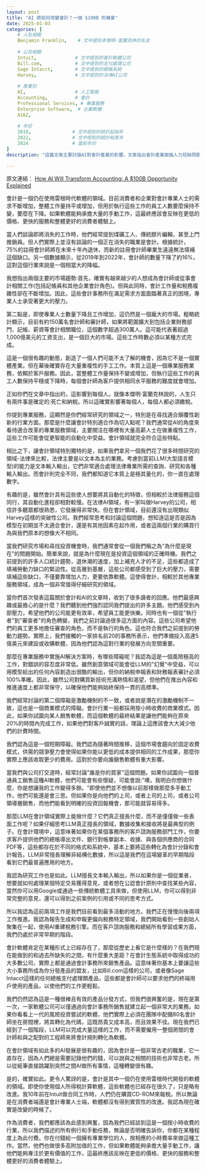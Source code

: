 ```yaml
---
layout: post
title: "AI 將如何改變會計？一個 $100B 的機會"
date: 2025-01-03
categories: [
    # 人名相關
    Benjamin Franklin,    # 文中提到本傑明·富蘭克林的名言
    
    # 公司相關
    Intuit,              # 文中提到的會計軟體公司
    Bill.com,            # 文中提到的支付處理公司
    Sage Intacct,        # 文中提到的總帳系統
    Harvey,              # 文中提到的法律AI公司
    
    # 產業別
    AI,                  # 人工智能
    Accounting,          # 會計
    Professional Services, # 專業服務
    Enterprise Software,  # 企業軟體
    A16Z,
    
    # 年份
    2019,               # 文中提到的統計起始年
    2022,               # 文中提到的統計結束年
    2024                # 當前年份
]
description: "這篇文章主要討論AI對會計產業的影響。文章指出會計產業面臨人力短缺問題，75%的註冊會計師將在未來十年內退休，同時2019-2022年間會計師數量下降了16%。然而工作量卻在增加，造成產業壓力。文章認為AI技術可以協助解決這個問題，特別是在數據收集、研究工作等方面。不過由於會計工作要求高度準確性，AI實施仍面臨一些挑戰。文章也討論了會計軟體的發展歷史，指出目前仍在使用較老舊的系統，AI的導入可望帶來更有效率且經濟的服務。"

---
```

<span class="original-link">原文連結： [How AI Will Transform Accounting: A $100B Opportunity Explained
](https://www.youtube.com/watch?v=OPRJI8Djfq8&ab_channel=a16z)</span>


會計是一個仍在使用雷根時代軟體的領域。目前消費者和企業對會計專業人士的需求不斷增加，整體工作量持平或增加，但用於執行這些工作的員工人數要麼保持不變，要麼在下降。如果軟體能夠承擔大量的手動工作，這最終應該會反映在更低的價格、更快的服務和整體更好的消費者體驗上。

當人們談論即將消失的工作時，他們經常提到煤礦工人、傳統膠片編輯，甚至上門推銷員。但人們實際上並沒有談論的一個正在消失的職業是會計。根據統計，75%的註冊會計師將在未來十年內退休，而新的註冊會計師畢業生遠遠無法填補這個缺口。另一個數據顯示，從2019年到2022年，會計師的數量下降了約16%，這對這個行業來說是一個相當大的降幅。

我想指出兩個主要的市場趨勢:首先，確實有越來越少的人想成為會計師或從事會計相關工作(包括記帳員和其他企業會計角色)。但與此同時，會計工作量和稅務複雜性卻在不斷增加。因此，這些會計事務所在滿足需求方面面臨著真正的困境，專業人士承受著更大的壓力。

第二點是，即使專業人士數量下降且工作增加，這仍然是一個龐大的市場。粗略統計顯示，目前有約150萬名會計師和審計師，如果將範圍擴大到包括企業財務部門、記帳、薪資等會計相關職位，這個數字超過300萬人。這可能代表著超過1,000億美元的工資支出，是一個巨大的市場。這些工作時數必須以某種方式完成。

這是一個很有趣的動態，創造了一個人們可能不太了解的機會，因為它不是一個實體產業。但在幕後確實存在大量重複性的手工工作。本質上這是一個專業服務業務，依賴於客戶服務。因此，當整體工作量保持不變或增加，但執行這些工作的員工人數保持平穩或下降時，每個會計師為客戶提供相同水平服務的難度就會增加。

正如你們在文章中指出的，這影響到每個人。就像本傑明·富蘭克林說的，人生只有兩件事是確定的:死亡和納稅。所以這確實影響著每個人，每個人都必須繳稅。

你提到專業服務，這顯然是你們經常研究的領域之一，特別是在尋找適合顛覆性創新的行業方面。那麼是什麼讓會計特別適合作為切入點呢？我們通常從AI的角度來看待適合改革的專業服務領域，主要關注在哪裡有大量高薪人士在做重複性工作，這些工作可能會從更智能的自動化中受益。會計領域就完全符合這些特點。

相比之下，讓會計領域特別獨特的是，如果我們拿另一個我們花了很多時間研究的領域-法律來比較，法律主要是以文本為主的業務。考慮到當前LLM(大型語言模型)的能力是文本輸入輸出，它們非常適合處理法律專業所需的查詢、研究和各種輸入輸出。而會計則完全不同，我們都知道它本質上是極其量化的，你一直在處理數字。

有趣的是，雖然會計具有這些使人想要將其自動化的特徵，但相較於法律服務這個同行，其自動化進程卻相對較慢。在法律AI領域，有一家叫做Harvey的公司，相信許多聽眾都很熟悉，它發展得非常快。但在會計領域，目前還沒有出現類似Harvey這樣的突破性公司。我們經常思考和討論這個問題，想知道這是否是因為模型在初期並不太適合會計，還是有其他因素在起作用，或者這兩個行業的購買行為與我們原本的想像大不相同。

當我們研究市場和尋找投資機會時，我們通常會從一個我們稱之為"為什麼是現在"的問題開始。簡單來說，就是為什麼現在是投資這個領域的正確時機。我們之前提到的許多人口統計趨勢，退休潮的速度，加上補充人才的不足，這些都造成了填補勞動力缺口的緊迫性。從高層到基層，這些公司都感受到了巨大的壓力，需要填補這些缺口，不僅要靠增加人力，更要依靠軟體。這使得會計，相較於其他專業服務領域，成為一個非常值得仔細研究的領域。

當你們首次發表這篇關於會計和AI的文章時，收到了很多讀者的回應。他們最感興趣或最擔心的是什麼？我們聽到他們強烈認同我們提出的許多主題。他們感受到內部壓力，希望他們的公司能更有效率，希望員工能更快樂。同時也有一個從"執行者"到"審查者"的角色轉變，我們之前討論過很多這方面的內容。這些公司希望他們的員工更多地擔任審查的角色，而不是執行的角色。這也符合我們之前提到的勞動力趨勢。實際上，我們接觸的一家排名前20的事務所表示，他們準備投入高達5億美元來建設或收購軟體，因為他們認為這對行業的發展方向至關重要。

那麼在專業服務中實施AI解決方案時，有哪些障礙呢？我認為這是一個風險極高的工作，對錯誤的容忍度非常低。雖然創意領域可能會從LLM的"幻覺"中受益，可以用模型給出的任何內容創造出很酷的輸出，但你的納稅申報表和財務報表審計必須100%準確。因此，雖然公司對購買新技術充滿熱情和渴望，但他們在推出內容和推進速度上都非常保守，以確保他們能夠始終保持一貫的高標準。

我們經常討論的第二個障礙是激勵機制的不一致，或者說是潛在的激勵機制不一致，這也是一個商業模式的障礙。會計行業一般都採用按小時收費的商業模式。因此，如果你試圖向某人銷售軟體，而這個軟體的最終結果是讓他們能夠在原來20%的時間內完成工作，如果他們對客戶誠實的話，理論上這應該會大大減少他們的計費時間。

我們認為這是一個短期障礙。我們認為隨著時間推移，這個市場會趨向於固定收費模式，供需的競爭壓力會使得如果你能以更低的成本提供相同的工作成果，那麼你實際上應該收取更少的費用。這對於你要向誰銷售軟體有重大影響。

當我們與公司打交道時，經常討論"誰是你的買家"這個問題。如果你試圖向一個普通員工銷售這種AI軟體，他們可能會有些懷疑，可能會說:"噢，我明白你想做什麼，你是想讓我的工作變得多餘。"即使他們並不想像以前那樣做那麼多手動工作，他們可能還是會三思。但如果你是向他們的上司，或者上司的上司，或者公司領導層銷售，而他們能看到明確的投資回報機會，那可能就容易得多。

那麼LLM在會計領域實際上能做什麼？它們真正擅長什麼，而不是僅僅做一些表面工作呢？如果仔細思考LLM真正擅長的領域，數據收集和接收將是最典型的例子。在會計環境中，這意味著如果你在某個事務所的客戶諮詢服務部門工作，你要求客戶提供他們的總帳導出文件、銀行對帳單副本、收據、與各個供應商的合同PDF等，這些都存在於不同的格式和系統中，基本上要將這些轉化為會計分錄和會計報告。LLM非常擅長理解非結構化數據，所以這是我們在這場變革的早期階段看到它們最普遍應用的地方。

我認為研究工作也是如此。LLM擅長文本輸入輸出，所以如果你是一個從業者，想要就如何處理某個特定交易獲得意見，或者想在公認會計原則中查找某些內容，當然你可以用Google或通過一些傳統軟體工具來做，但使用LLM，你可以得到非常完整的意見，還可以得到之前案例的引用或不同的思考方式。

所以我認為這前兩項工作是我們目前看到最多活動的地方。我們正在慢慢向後兩項工作推進。我認為報告生成和申報更偏向稅務特定領域，我們開始看到一些創始人聚集在一起，使用AI重建稅務引擎。而在客戶諮詢服務和總結所有學習成果方面，我們仍處於非常早期的階段。

會計軟體肯定在某種形式上已經存在了，那麼從歷史上看它是什麼樣的？在我們現在能做到的和過去所缺失的之間，有什麼重大差距？在會計生態系統中取得成功的大多數公司，實際上都是通過會計事務所來銷售產品。這意味著你基本上要讓這些大小事務所成為你分發產品的盟友，比如Bill.com這樣的公司，或者像Sage Intacct這樣的任何總帳支付處理類產品，這些都是會計師可以要求他們的終端用戶使用的產品，以使他們的工作更輕鬆。

我們仍然認為這是一種很棒且有效的產品分發方式，但我們很興奮的是，現在是第一次，一家軟體公司可以僅通過向會計事務所銷售就建立起一個非常大的業務。如果你看看上一代的風險投資嘗試的軟體，他們實際上必須在團隊中配備80名會計師坐在房間裡，將其轉化為代碼，這既昂貴又成本高，而且效果不佳。現在我們已經到了一個階段，LLM可以完成大量這樣的工作，而不需要僱用一整個房間的會計師和與之配對的工程師來將會計規則轉化為軟體。

在會計領域有如此多的AI發展是很有趣的，因為會計是一個非常古老的職業，它一直存在，因為人們總是需要記錄他們的錢，可以說與之相關的技術也非常古老。所以從紙筆直接跳躍到突然之間AI做所有事情，這種轉變很有趣。

是的，確實如此。更令人驚訝的是，會計是其中一個仍在使用雷根時代開發的軟體的領域。即使你使用個人所得稅計算軟體，這些軟體也已經存在很久了，只是略有改進。我10年前在Intuit做合同工作時，人們仍在購買CD-ROM來報稅。所以無論是在消費者端還是會計專業人士端，軟體都沒有得到實質性的改進。我認為現在確實是改變的時候了。

作為消費者，我們都應該為此感到興奮，因為我們已經談到這是一個按小時收費的行業，所以我們描述的所有例行和手動任務，無論是否明確告訴你，你都在某種程度上為此付費。你在付錢給一個擁有專業學位的人，按相應的小時費率來做這種工作。當然，他們也做很多高附加值的工作，但如果軟體能夠承擔大量手動工作，讓他們能夠專注於更有價值的工作，這最終應該反映在更低的價格、更快的服務和整體更好的消費者體驗上。